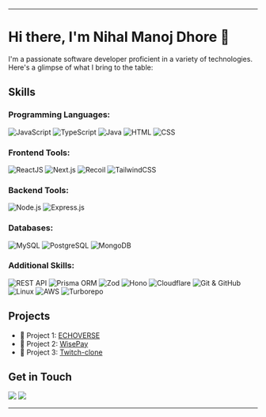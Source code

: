 
---

# Hi there, I'm Nihal Manoj Dhore 👋

I'm a passionate software developer proficient in a variety of technologies. Here's a glimpse of what I bring to the table:

## Skills

### Programming Languages:
![JavaScript](https://img.shields.io/badge/-JavaScript-000?style=for-the-badge&logo=javascript&logoColor=F7DF1E)
![TypeScript](https://img.shields.io/badge/-TypeScript-000?style=for-the-badge&logo=typescript&logoColor=007ACC)
![Java](https://img.shields.io/badge/-Java-000?style=for-the-badge&logo=java&logoColor=007396)
![HTML](https://img.shields.io/badge/-HTML-000?style=for-the-badge&logo=html5&logoColor=E34F26)
![CSS](https://img.shields.io/badge/-CSS-000?style=for-the-badge&logo=css3&logoColor=1572B6)

### Frontend Tools:
![ReactJS](https://img.shields.io/badge/-ReactJS-000?style=for-the-badge&logo=react&logoColor=61DAFB)
![Next.js](https://img.shields.io/badge/-Next.js-000?style=for-the-badge&logo=next.js&logoColor=white)
![Recoil](https://img.shields.io/badge/-Recoil-000?style=for-the-badge&logo=react&logoColor=61DAFB)
![TailwindCSS](https://img.shields.io/badge/-TailwindCSS-000?style=for-the-badge&logo=tailwind-css&logoColor=38B2AC)

### Backend Tools:
![Node.js](https://img.shields.io/badge/-Node.js-000?style=for-the-badge&logo=node.js&logoColor=339933)
![Express.js](https://img.shields.io/badge/-Express.js-000?style=for-the-badge&logo=express&logoColor=white)

### Databases:
![MySQL](https://img.shields.io/badge/-MySQL-000?style=for-the-badge&logo=mysql&logoColor=4479A1)
![PostgreSQL](https://img.shields.io/badge/-PostgreSQL-000?style=for-the-badge&logo=postgresql&logoColor=336791)
![MongoDB](https://img.shields.io/badge/-MongoDB-000?style=for-the-badge&logo=mongodb&logoColor=47A248)

### Additional Skills:
![REST API](https://img.shields.io/badge/-REST%20API-000?style=for-the-badge&logo=api&logoColor=61DAFB)
![Prisma ORM](https://img.shields.io/badge/-Prisma%20ORM-000?style=for-the-badge&logo=prisma&logoColor=336791)
![Zod](https://img.shields.io/badge/-Zod-000?style=for-the-badge)
![Hono](https://img.shields.io/badge/-Hono-000?style=for-the-badge)
![Cloudflare](https://img.shields.io/badge/-Cloudflare-000?style=for-the-badge&logo=cloudflare&logoColor=F38020)
![Git & GitHub](https://img.shields.io/badge/-Git%20%26%20GitHub-000?style=for-the-badge&logo=github&logoColor=181717)
![Linux](https://img.shields.io/badge/-Linux-000?style=for-the-badge&logo=linux&logoColor=FCC624)
![AWS](https://img.shields.io/badge/-AWS-000?style=for-the-badge&logo=amazon-aws&logoColor=232F3E)
![Turborepo](https://img.shields.io/badge/-Turborepo-000?style=for-the-badge)


## Projects

- 🚀 Project 1: [ECHOVERSE](https://e-c-h-o-v-e-r-s-e.vercel.app/blogs)
- 🌟 Project 2: [WisePay](https://github.com/nihal-dhore/WisePay)
- 💼 Project 3: [Twitch-clone](https://gamehub-nihal.vercel.app)

## Get in Touch

[![](https://img.shields.io/badge/X-000000?style=for-the-badge&logo=x&logoColor=white)](https://twitter.com/Nihal_Dhore)
[![](https://img.shields.io/badge/LinkedIn-0077B5?style=for-the-badge&logo=linkedin&logoColor=white)](https://www.linkedin.com/in/nihal-dhore)

---
